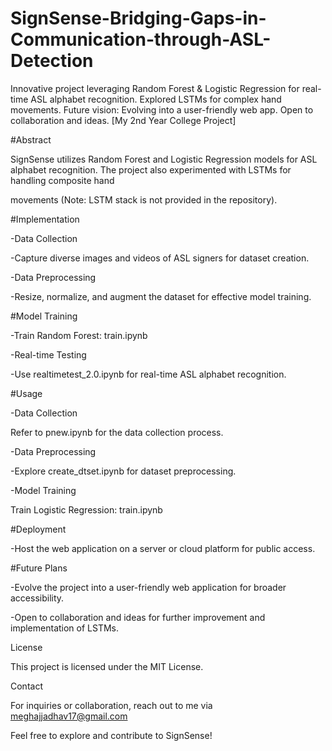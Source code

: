 # SignSense-Bridging-Gaps-in-Communication-through-ASL-Detection
Innovative project leveraging Random Forest &amp; Logistic Regression for real-time ASL alphabet recognition. Explored LSTMs for complex hand movements. Future vision: Evolving into a user-friendly web app. Open to collaboration and ideas. [My 2nd Year College Project] 



#Abstract

SignSense utilizes Random Forest and Logistic Regression models for ASL alphabet recognition. The project also experimented with LSTMs for handling composite hand 

movements (Note: LSTM stack is not provided in the repository).



#Implementation

-Data Collection

-Capture diverse images and videos of ASL signers for dataset creation.

-Data Preprocessing

-Resize, normalize, and augment the dataset for effective model training.



#Model Training

-Train Random Forest: train.ipynb

-Real-time Testing

-Use realtimetest_2.0.ipynb for real-time ASL alphabet recognition.



#Usage

-Data Collection

Refer to pnew.ipynb for the data collection process.

-Data Preprocessing

-Explore create_dtset.ipynb for dataset preprocessing.

-Model Training

Train Logistic Regression: train.ipynb



#Deployment

-Host the web application on a server or cloud platform for public access.



#Future Plans

-Evolve the project into a user-friendly web application for broader accessibility.

-Open to collaboration and ideas for further improvement and implementation of LSTMs.




License

This project is licensed under the MIT License.



Contact

For inquiries or collaboration, reach out to me via meghajjadhav17@gmail.com

Feel free to explore and contribute to SignSense!
